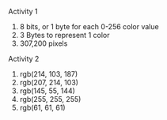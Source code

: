 Activity 1
1. 8 bits, or 1 byte for each 0-256 color value
2. 3 Bytes to represent 1 color
3. 307,200 pixels

Activity 2
1. rgb(214, 103, 187)
2. rgb(207, 214, 103)
3. rgb(145, 55, 144)
4. rgb(255, 255, 255)
5. rgb(61, 61, 61)


